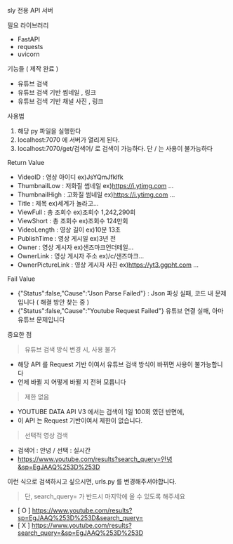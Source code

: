 sly 전용 API 서버

필요 라이브러리
- FastAPI
- requests
- uvicorn

기능들 ( 제작 완료 )
- 유튜브 검색
- 유튜브 검색 기반 썸네일 , 링크
- 유튜브 검색 기반 채널 사진 , 링크

사용법
1. 해당 py 파일을 실행한다
2. localhost:7070 에 서버가 열리게 된다.
3. localhost:7070/get/검색어/ 로 검색이 가능하다. 단 / 는 사용이 불가능하다

Return Value
- VideoID : 영상 아이디 ex)JsYQmJfklfk
- ThumbnailLow : 저화질 썸네일 ex)https://i.ytimg.com ...
- ThumbnailHigh : 고화질 썸네일 ex)https://i.ytimg.com ...
- Title : 제목 ex)세계가 놀라고...
- ViewFull : 총 조회수 ex)조회수 1,242,290회
- ViewShort : 총 조회수 ex)조회수 124만회
- VideoLength : 영상 길이 ex)10분 13초
- PublishTime : 영상 게시일 ex)3년 전
- Owner : 영상 게시자 ex)샌즈마크언더테일...
- OwnerLink : 영상 게시자 주소 ex)/c/샌즈마크...
- OwnerPictureLink : 영상 게시자 사진 ex)https://yt3.ggpht.com ...

Fail Value
- {"Status":false,"Cause":"Json Parse Failed"} : Json 파싱 실패, 코드 내 문제입니다 ( 해결 방안 찾는 중 )
- {"Status":false,"Cause":"Youtube Request Failed"} 유튜브 연결 실패, 아마 유튜브 문제입니다

중요한 점
> 유튜브 검색 방식 변경 시, 사용 불가
- 해당 API 를 Request 기반 이여서 유튜브 검색 방식이 바뀌면 사용이 불가능합니다
- 언제 바뀔 지 어떻게 바뀔 지 전혀 모릅니다

> 제한 없음
- YOUTUBE DATA API V3 에서는 검색이 1일 100회 였던 반면에,
- 이 API 는 Request 기반이여서 제한이 없습니다.

> 선택적 영상 검색
- 검색어 : 안녕 / 선택 : 실시간
- https://www.youtube.com/results?search_query=안녕&sp=EgJAAQ%253D%253D

이런 식으로 검색하시고 싶으시면, urls.py 를 변경해주셔야합니다.
> 단, search_query= 가 반드시 마지막에 올 수 있도록 해주세요
- [ O ] https://www.youtube.com/results?sp=EgJAAQ%253D%253D&search_query=
- [ X ] https://www.youtube.com/results?search_query=&sp=EgJAAQ%253D%253D